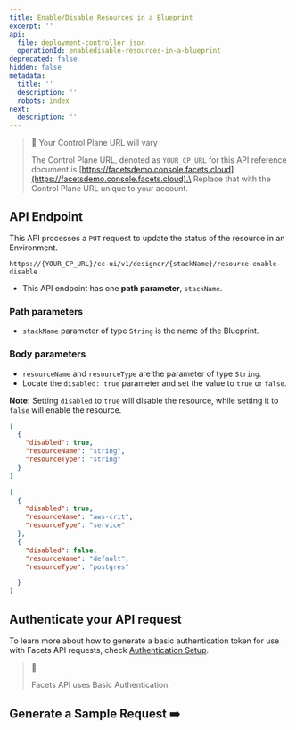 ```yaml
---
title: Enable/Disable Resources in a Blueprint
excerpt: ''
api:
  file: deployment-controller.json
  operationId: enabledisable-resources-in-a-blueprint
deprecated: false
hidden: false
metadata:
  title: ''
  description: ''
  robots: index
next:
  description: ''
---
```

> 🚧 Your Control Plane URL will vary
>
> The Control Plane URL, denoted as <code>YOUR\_CP\_URL</code> for this API reference document is [https://facetsdemo.console.facets.cloud](https://facetsdemo.console.facets.cloud).\
> Replace that with the Control Plane URL unique to your account.

## API Endpoint

This API processes a `PUT` request to update the status of the resource in an Environment.

```text Hover on the Text and Click the Notepad icon to Copy
https://{YOUR_CP_URL}/cc-ui/v1/designer/{stackName}/resource-enable-disable
```

* This API endpoint has one **path parameter**, `stackName`.

### **Path parameters**

* `stackName` parameter of type `String` is the name of the Blueprint.

### **Body parameters**

* `resourceName` and `resourceType` are the parameter of type `String`.
* Locate the `disabled: true` parameter and set the value to `true` or `false`.

**Note:** Setting `disabled` to `true` will disable the resource, while setting it to `false` will enable the resource.

```json resource
[
  {
    "disabled": true,
    "resourceName": "string",
    "resourceType": "string"
  }
]
```
```json Example
[  
  {  
    "disabled": true,
    "resourceName": "aws-crit",  
    "resourceType": "service"  
  },  
  {  
    "disabled": false,
    "resourceName": "default",
    "resourceType": "postgres"

  }  
]
```

## **Authenticate your API request**

To learn more about how to generate a basic authentication token for use with Facets API requests, check [Authentication Setup](ref:authentication-setup).

> 📘
>
> Facets API uses Basic Authentication.

## Generate a Sample Request ➡️
